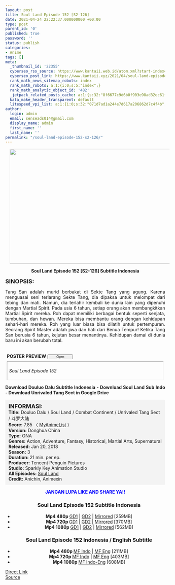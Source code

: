 ```yaml
---
layout: post
title: Soul Land Episode 152 [S2-126]
date: 2021-04-24 22:22:37.000000000 +00:00
type: post
parent_id: '0'
published: true
password: ''
status: publish
categories:
- Anime
tags: []
meta:
  _thumbnail_id: '22355'
  cyberseo_rss_source: https://www.kantaii.web.id/atom.xml?start-index=1&max-results=150
  cyberseo_post_link: https://www.kantaii.xyz/2021/04/soul-land-episode-152-s2-126.html
  rank_math_news_sitemap_robots: index
  rank_math_robots: a:1:{i:0;s:5:"index";}
  rank_math_analytic_object_id: '482'
  _jetpack_related_posts_cache: a:1:{s:32:"8f6677c9d6b0f903e98ad32ec61f8deb";a:2:{s:7:"expires";i:1650284100;s:7:"payload";a:0:{}}}
  kata_make_header_transparent: default
  litespeed_vpi_list: a:1:{i:0;s:32:"071d7ad1a244e7d617a206862d7c4f4b";}
author:
  login: admin
  email: senseads014@gmail.com
  display_name: admin
  first_name: ''
  last_name: ''
permalink: "/soul-land-episode-152-s2-126/"
---
```

<div class="separator" style="clear: both; text-align: center;"><a href="https://1.bp.blogspot.com/-NdoaQkJ1sC4/YHtMKeZF8cI/AAAAAAAAEI0/5nm4v-3cQloptjgHRxvymDXP0HJX_EpmgCLcBGAsYHQ/s1361/Soul%2BLand%2BEp%2B152%2Bf.jpg" style="margin-left: 1em; margin-right: 1em;"><img border="0" data-original-height="767" data-original-width="1361" height="362" src="{{ site.baseurl }}/assets/2021/04/Soul%2BLand%2BEp%2B152%2Bf.jpg" width="640" /></a></div>
<p>
<div style="text-align: center;"><b>Soul Land Episode 152 [S2-126] Subtitle Indonesia</b></p>
</div>
<p><b><span style="font-size: large;">SINOPSIS:</span></b>
<div style="text-align: justify;">Tang San adalah murid berbakat di Sekte Tang yang agung. Karena menguasai seni terlarang Sekte Tang, dia dipaksa untuk melompat dari tebing dan mati. Namun, dia terlahir kembali ke dunia lain yang dipenuhi dengan Martial Spirit. Pada usia 6 tahun, setiap orang akan membangkitkan Martial Spirit mereka. Roh dapat memiliki berbagai bentuk seperti senjata, tumbuhan, dan hewan. Mereka bisa membantu orang dengan kehidupan sehari-hari mereka. Roh yang luar biasa bisa dilatih untuk pertempuran. Seorang Spirit Master adalah jiwa dan hati dari Benua Tempur! Ketika Tang San berusia 6 tahun, kejutan besar menantinya. Kehidupan damai di dunia baru ini akan berubah total.</p>
<p><a name="more"></a>
<div>
<div style="margin: 5px;">
<div class="smallfont" style="margin-bottom: 2px;"><span style="font-weight: bold;"><br />POSTER PREVIEW</span><input onclick="if (this.parentNode.parentNode.getElementsByTagName('div')[1].getElementsByTagName('div')[0].style.display != '') { this.parentNode.parentNode.getElementsByTagName('div')[1].getElementsByTagName('div')[0].style.display = ''; this.innerText = ''; this.value = ' Close..'; } else { this.parentNode.parentNode.getElementsByTagName('div')[1].getElementsByTagName('div')[0].style.display = 'none'; this.innerText = ''; this.value = ' Clik Here'; }" style="font-size: 10px; margin: 5px; padding: 0px; width: 80px;" type="button" value="Open" /></div>
<div class="alt2" style="border: 1px inset; margin: 0px; padding: 6px;">
<div style="display: none;">
<div class="separator" style="clear: both; text-align: center;"><a href="https://1.bp.blogspot.com/-NdoaQkJ1sC4/YHtMKeZF8cI/AAAAAAAAEI0/5nm4v-3cQloptjgHRxvymDXP0HJX_EpmgCLcBGAsYHQ/s1361/Soul%2BLand%2BEp%2B152%2Bf.jpg" style="margin-left: 1em; margin-right: 1em;"><img border="0" data-original-height="767" data-original-width="1361" height="362" src="{{ site.baseurl }}/assets/2021/04/Soul%2BLand%2BEp%2B152%2Bf.jpg" width="640" /></a></div>
<p>
<div class="separator" style="clear: both; text-align: center;"><a href="https://1.bp.blogspot.com/-gqdpKrOw10k/YHtMKXrMiUI/AAAAAAAAEIw/Lgec4j6RydQMsnnZT4O1V1GbJx776gMRQCLcBGAsYHQ/s1359/Soul%2BLand%2BEp%2B152%2Be.jpg" style="margin-left: 1em; margin-right: 1em;"><img border="0" data-original-height="766" data-original-width="1359" height="362" src="{{ site.baseurl }}/assets/2021/04/Soul%2BLand%2BEp%2B152%2Be.jpg" width="640" /></a></div>
<p>
<div class="separator" style="clear: both; text-align: center;"><a href="https://1.bp.blogspot.com/-YAGbw0XpbJ4/YHtMJ5ERiYI/AAAAAAAAEIs/fHC9Kfa9gMAVUnfgjON-Y-JHP-Wjb_rXQCLcBGAsYHQ/s1359/Soul%2BLand%2BEp%2B152%2Bd.jpg" style="margin-left: 1em; margin-right: 1em;"><img border="0" data-original-height="764" data-original-width="1359" height="360" src="{{ site.baseurl }}/assets/2021/04/Soul%2BLand%2BEp%2B152%2Bd.jpg" width="640" /></a></div>
<p>
<div class="separator" style="clear: both; text-align: center;"><a href="https://1.bp.blogspot.com/-2LBzbQqq1SE/YHtMH97um6I/AAAAAAAAEIg/DsFsmdZUxPUnFTKJJbonUzYC1HwVgTmiACLcBGAsYHQ/s1357/Soul%2BLand%2BEp%2B152%2Bc.jpg" style="margin-left: 1em; margin-right: 1em;"><img border="0" data-original-height="767" data-original-width="1357" height="362" src="{{ site.baseurl }}/assets/2021/04/Soul%2BLand%2BEp%2B152%2Bc.jpg" width="640" /></a></div>
<p>
<div class="separator" style="clear: both; text-align: center;"><a href="https://1.bp.blogspot.com/-wuLpmqhIreg/YHtMINmv8pI/AAAAAAAAEIo/uWzYHlEIBEspydzJKERCmjo6l-MfLiKjACLcBGAsYHQ/s1357/Soul%2BLand%2BEp%2B152%2Bb.jpg" style="margin-left: 1em; margin-right: 1em;"><img border="0" data-original-height="766" data-original-width="1357" height="362" src="{{ site.baseurl }}/assets/2021/04/Soul%2BLand%2BEp%2B152%2Bb.jpg" width="640" /></a></div>
<p>
<div class="separator" style="clear: both; text-align: center;"><a href="https://1.bp.blogspot.com/-i_Hfpw02GFo/YHtMIKj4-UI/AAAAAAAAEIk/2Rj8eeScFfwZPuzVF6qfTBnjGn0-V0KGgCLcBGAsYHQ/s1359/Soul%2BLand%2BEp%2B152%2Ba.jpg" style="margin-left: 1em; margin-right: 1em;"><img border="0" data-original-height="765" data-original-width="1359" height="360" src="{{ site.baseurl }}/assets/2021/04/Soul%2BLand%2BEp%2B152%2Ba.jpg" width="640" /></a></div>
</div>
<p><em>Soul Land Episode 152</em></div>
</div>
</div>
<p> <b>Download Douluo Dalu Subtitle Indonesia - Download Soul Land Sub Indo - Download Unrivaled Tang Sect in Google Drive</b></div>
<p>
<div style="background-color: #f3f3f3; padding: 10px; text-align: left;"><b><span style="font-size: large;">INFORMASI:</span></b><br /><b>Title:</b> Douluo Dalu / Soul Land / Combat Continent / Unrivaled Tang Sect / 斗罗大陆<br /><b>Score:</b> 7.85 〈 <a href="https://myanimelist.net/anime/37150/Douluo_Dalu" target="_blank" rel="noopener">MyAnimeList</a> 〉<br /><b>Version:</b> Donghua China<br /><b>Type:</b> ONA<br /><b>Genres:</b> Action, Adventure, Fantasy, Historical, Martial Arts, Supernatural<br /><b>Released:</b> Jan 20, 2018<br /><b>Season:</b> 3<br /><b>Duration:</b> 21 min. per ep.<br /><b>Producer:</b> Tencent Penguin Pictures<br /><b>Studio:</b> Sparkly Key Animation Studio<br /><b>All Episodes:</b> <a href="http://www.kantaii.web.id/2018/02/soul-land-douluo-dalu.html" target="_blank" rel="noopener">Soul Land</a><br /><b>Credit:</b> Anichin, Animexin</div>
<p>
<div style="text-align: center;"><b><span style="color: blue;">JANGAN LUPA LIKE AND SHARE YA!!</span></b>
<div class="dl">
<ul />
<h3 style="text-align: center;">Soul Land Episode 152 Subtitle Indonesia</h3>
<li style="text-align: center;"><b>Mp4 480p </b><a href="https://onsafelink.com/m/rJGf" target="_blank" rel="noopener">GD1</a> | <a href="https://semawur.com/2PFK0JwaA" target="_blank" rel="noopener">GD2</a> | <a href="https://apk.miuiku.com/lQ1Mg41LE" target="_blank" rel="noopener">Mirrored</a> [259MB]</li>
<li style="text-align: center;"><b>Mp4 720p </b><a href="https://onsafelink.com/m/KxvpVy1" target="_blank" rel="noopener">GD1</a> | <a href="https://semawur.com/qNijPY9925D" target="_blank" rel="noopener">GD2</a> | <a href="https://apk.miuiku.com/5wzE5kbim" target="_blank" rel="noopener">Mirrored</a> [370MB]</li>
<li style="text-align: center;"><b>Mp4 1080p </b><a href="https://onsafelink.com/m/qyGOp" target="_blank" rel="noopener">GD1</a> | <a href="https://semawur.com/wcvdBE" target="_blank" rel="noopener">GD2</a> | <a href="https://apk.miuiku.com/dOSwS2ho" target="_blank" rel="noopener">Mirrored</a> [562MB]</li>
</div>
<div class="dl">
<ul />
<h3 style="text-align: center;">Soul Land Episode 152 Indonesia / English Subtitle</h3>
<li style="text-align: center;"><b>Mp4 480p </b><a href="https://onsafelink.com/m/mrBrWn" target="_blank" rel="noopener">MF Indo</a> | <a href="https://semawur.com/tqjAYqqkJ" target="_blank" rel="noopener">MF Eng</a> [211MB]</li>
<li style="text-align: center;"><b>Mp4 720p </b><a href="https://onsafelink.com/m/so7Io" target="_blank" rel="noopener">MF Indo</a> | <a href="https://semawur.com/erZ81" target="_blank" rel="noopener">MF Eng</a> [403MB]</li>
<li style="text-align: center;"><b>Mp4 1080p </b><a href="https://apk.miuiku.com/FaxQBZzZpy" target="_blank" rel="noopener">MF Indo-Eng</a> [608MB]</li></div>
</p></div>
<link rel="stylesheet" href="https://cdnjs.cloudflare.com/ajax/libs/font-awesome/4.7.0/css/font-awesome.min.css" />
<div class="divbtn"> <a href="https://handymansurrender.com/fihup8buzv?key=94550f7ce39444073321dde3b8782f97" class="btn"><i class="fa fa-download"></i> Direct Link</a> <br /><a href="https://www.kantaii.xyz/2021/04/soul-land-episode-152-s2-126.html">Source</a> </div>
